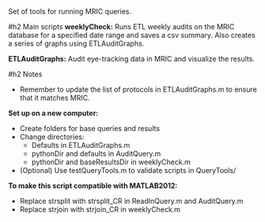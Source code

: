 Set of tools for running MRIC queries.

#h2 Main scripts
**weeklyCheck:** Runs ETL weekly audits on the MRIC database for a
specified date range and saves a csv summary. Also creates a 
series of graphs using ETLAuditGraphs.

**ETLAuditGraphs:** Audit eye-tracking data in MRIC and visualize the
results.

#h2 Notes
+ Remember to update the list of protocols in ETLAuditGraphs.m to ensure
that it matches MRIC. 

**Set up on a new computer:**
+ Create folders for base queries and results
+ Change directories: 
    - Defaults in ETLAuditGraphs.m 
    - pythonDir and defaults in AuditQuery.m 
    - pythonDir and baseResultsDir in weeklyCheck.m
+ (Optional) Use testQueryTools.m to validate scripts in QueryTools/

**To make this script compatible with MATLAB2012:**
+ Replace strsplit with strsplit\_CR in ReadInQuery.m and AuditQuery.m 
+ Replace strjoin with strjoin\_CR in weeklyCheck.m